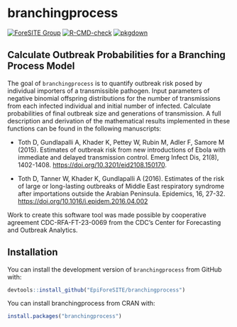 
# branchingprocess

<!-- badges: start -->

[![ForeSITE
Group](https://github.com/EpiForeSITE/software/raw/e82ed88f75e0fe5c0a1a3b38c2b94509f122019c/docs/assets/foresite-software-badge.svg)](https://github.com/EpiForeSITE)
[![R-CMD-check](https://github.com/EpiForeSITE/branchingprocess/actions/workflows/R-CMD-check.yaml/badge.svg)](https://github.com/EpiForeSITE/branchingprocess/actions/workflows/R-CMD-check.yaml)
[![pkgdown](https://github.com/EpiForeSITE/branchingprocess/actions/workflows/pkgdown.yaml/badge.svg)](https://github.com/EpiForeSITE/branchingprocess/actions/workflows/pkgdown.yaml)
<!-- badges: end -->

## Calculate Outbreak Probabilities for a Branching Process Model

The goal of `branchingprocess` is to quantify outbreak risk posed by
individual importers of a transmissible pathogen. Input parameters of
negative binomial offspring distributions for the number of
transmissions from each infected individual and initial number of
infected. Calculate probabilities of final outbreak size and generations
of transmission. A full description and derivation of the mathematical
results implemented in these functions can be found in the following
manuscripts:

- Toth D, Gundlapalli A, Khader K, Pettey W, Rubin M, Adler F, Samore M
  (2015). Estimates of outbreak risk from new introductions of Ebola
  with immediate and delayed transmission control. Emerg Infect Dis,
  21(8), 1402-1408. <https://doi.org/10.3201/eid2108.150170>.

- Toth D, Tanner W, Khader K, Gundlapalli A (2016). Estimates of the
  risk of large or long-lasting outbreaks of Middle East respiratory
  syndrome after importations outside the Arabian Peninsula. Epidemics,
  16, 27-32. <https://doi.org/10.1016/j.epidem.2016.04.002>

Work to create this software tool was made possible by cooperative
agreement CDC-RFA-FT-23-0069 from the CDC’s Center for Forecasting and
Outbreak Analytics.

## Installation

You can install the development version of `branchingprocess` from
GitHub with:

``` r
devtools::install_github("EpiForeSITE/branchingprocess")
```

You can install branchingprocess from CRAN with:

``` r
install.packages("branchingprocess")
```
